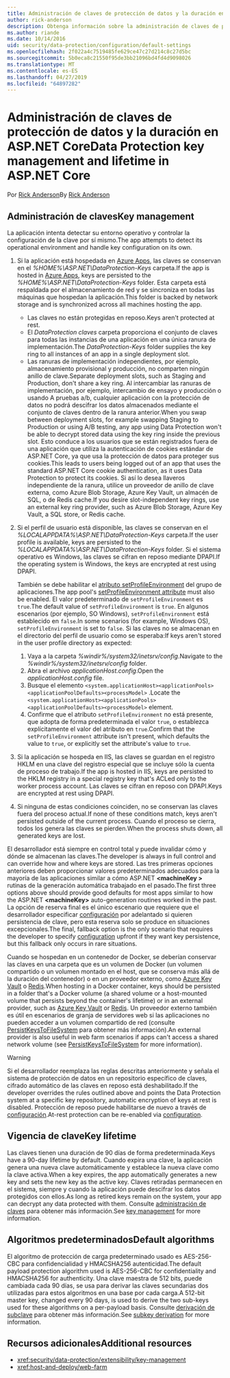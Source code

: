 ```yaml
---
title: Administración de claves de protección de datos y la duración en ASP.NET Core
author: rick-anderson
description: Obtenga información sobre la administración de claves de protección de datos y la duración en ASP.NET Core.
ms.author: riande
ms.date: 10/14/2016
uid: security/data-protection/configuration/default-settings
ms.openlocfilehash: 2f022a4c7519485fe629ce47c27d214c8c27d5bc
ms.sourcegitcommit: 5b0eca8c21550f95de3bb21096bd4fd4d9098026
ms.translationtype: MT
ms.contentlocale: es-ES
ms.lasthandoff: 04/27/2019
ms.locfileid: "64897282"
---
```

# <a name="data-protection-key-management-and-lifetime-in-aspnet-core"></a><span data-ttu-id="35bcd-103">Administración de claves de protección de datos y la duración en ASP.NET Core</span><span class="sxs-lookup"><span data-stu-id="35bcd-103">Data Protection key management and lifetime in ASP.NET Core</span></span>

<span data-ttu-id="35bcd-104">Por [Rick Anderson](https://twitter.com/RickAndMSFT)</span><span class="sxs-lookup"><span data-stu-id="35bcd-104">By [Rick Anderson](https://twitter.com/RickAndMSFT)</span></span>

## <a name="key-management"></a><span data-ttu-id="35bcd-105">Administración de claves</span><span class="sxs-lookup"><span data-stu-id="35bcd-105">Key management</span></span>

<span data-ttu-id="35bcd-106">La aplicación intenta detectar su entorno operativo y controlar la configuración de la clave por sí mismo.</span><span class="sxs-lookup"><span data-stu-id="35bcd-106">The app attempts to detect its operational environment and handle key configuration on its own.</span></span>

1. <span data-ttu-id="35bcd-107">Si la aplicación está hospedada en [Azure Apps](https://azure.microsoft.com/services/app-service/), las claves se conservan en el *%HOME%\ASP.NET\DataProtection-Keys* carpeta.</span><span class="sxs-lookup"><span data-stu-id="35bcd-107">If the app is hosted in [Azure Apps](https://azure.microsoft.com/services/app-service/), keys are persisted to the *%HOME%\ASP.NET\DataProtection-Keys* folder.</span></span> <span data-ttu-id="35bcd-108">Esta carpeta está respaldada por el almacenamiento de red y se sincroniza en todas las máquinas que hospedan la aplicación.</span><span class="sxs-lookup"><span data-stu-id="35bcd-108">This folder is backed by network storage and is synchronized across all machines hosting the app.</span></span>
   * <span data-ttu-id="35bcd-109">Las claves no están protegidas en reposo.</span><span class="sxs-lookup"><span data-stu-id="35bcd-109">Keys aren't protected at rest.</span></span>
   * <span data-ttu-id="35bcd-110">El *DataProtection claves* carpeta proporciona el conjunto de claves para todas las instancias de una aplicación en una única ranura de implementación.</span><span class="sxs-lookup"><span data-stu-id="35bcd-110">The *DataProtection-Keys* folder supplies the key ring to all instances of an app in a single deployment slot.</span></span>
   * <span data-ttu-id="35bcd-111">Las ranuras de implementación independientes, por ejemplo, almacenamiento provisional y producción, no comparten ningún anillo de clave.</span><span class="sxs-lookup"><span data-stu-id="35bcd-111">Separate deployment slots, such as Staging and Production, don't share a key ring.</span></span> <span data-ttu-id="35bcd-112">Al intercambiar las ranuras de implementación, por ejemplo, intercambio de ensayo y producción o usando A pruebas a/b, cualquier aplicación con la protección de datos no podrá descifrar los datos almacenados mediante el conjunto de claves dentro de la ranura anterior.</span><span class="sxs-lookup"><span data-stu-id="35bcd-112">When you swap between deployment slots, for example swapping Staging to Production or using A/B testing, any app using Data Protection won't be able to decrypt stored data using the key ring inside the previous slot.</span></span> <span data-ttu-id="35bcd-113">Esto conduce a los usuarios que se están registrados fuera de una aplicación que utiliza la autenticación de cookies estándar de ASP.NET Core, ya que usa la protección de datos para proteger sus cookies.</span><span class="sxs-lookup"><span data-stu-id="35bcd-113">This leads to users being logged out of an app that uses the standard ASP.NET Core cookie authentication, as it uses Data Protection to protect its cookies.</span></span> <span data-ttu-id="35bcd-114">Si así lo desea llaveros independiente de la ranura, utilice un proveedor de anillo de clave externa, como Azure Blob Storage, Azure Key Vault, un almacén de SQL, o de Redis cache.</span><span class="sxs-lookup"><span data-stu-id="35bcd-114">If you desire slot-independent key rings, use an external key ring provider, such as Azure Blob Storage, Azure Key Vault, a SQL store, or Redis cache.</span></span>

1. <span data-ttu-id="35bcd-115">Si el perfil de usuario está disponible, las claves se conservan en el *%LOCALAPPDATA%\ASP.NET\DataProtection-Keys* carpeta.</span><span class="sxs-lookup"><span data-stu-id="35bcd-115">If the user profile is available, keys are persisted to the *%LOCALAPPDATA%\ASP.NET\DataProtection-Keys* folder.</span></span> <span data-ttu-id="35bcd-116">Si el sistema operativo es Windows, las claves se cifran en reposo mediante DPAPI.</span><span class="sxs-lookup"><span data-stu-id="35bcd-116">If the operating system is Windows, the keys are encrypted at rest using DPAPI.</span></span>

   <span data-ttu-id="35bcd-117">También se debe habilitar el [atributo setProfileEnvironment](/iis/configuration/system.applicationhost/applicationpools/add/processmodel#configuration) del grupo de aplicaciones.</span><span class="sxs-lookup"><span data-stu-id="35bcd-117">The app pool's [setProfileEnvironment attribute](/iis/configuration/system.applicationhost/applicationpools/add/processmodel#configuration) must also be enabled.</span></span> <span data-ttu-id="35bcd-118">El valor predeterminado de `setProfileEnvironment` es `true`.</span><span class="sxs-lookup"><span data-stu-id="35bcd-118">The default value of `setProfileEnvironment` is `true`.</span></span> <span data-ttu-id="35bcd-119">En algunos escenarios (por ejemplo, SO Windows), `setProfileEnvironment` está establecido en `false`.</span><span class="sxs-lookup"><span data-stu-id="35bcd-119">In some scenarios (for example, Windows OS), `setProfileEnvironment` is set to `false`.</span></span> <span data-ttu-id="35bcd-120">Si las claves no se almacenan en el directorio del perfil de usuario como se esperaba:</span><span class="sxs-lookup"><span data-stu-id="35bcd-120">If keys aren't stored in the user profile directory as expected:</span></span>

   1. <span data-ttu-id="35bcd-121">Vaya a la carpeta *%windir%/system32/inetsrv/config*.</span><span class="sxs-lookup"><span data-stu-id="35bcd-121">Navigate to the *%windir%/system32/inetsrv/config* folder.</span></span>
   1. <span data-ttu-id="35bcd-122">Abra el archivo *applicationHost.config*.</span><span class="sxs-lookup"><span data-stu-id="35bcd-122">Open the *applicationHost.config* file.</span></span>
   1. <span data-ttu-id="35bcd-123">Busque el elemento `<system.applicationHost><applicationPools><applicationPoolDefaults><processModel>` .</span><span class="sxs-lookup"><span data-stu-id="35bcd-123">Locate the `<system.applicationHost><applicationPools><applicationPoolDefaults><processModel>` element.</span></span>
   1. <span data-ttu-id="35bcd-124">Confirme que el atributo `setProfileEnvironment` no está presente, que adopta de forma predeterminada el valor `true`, o establezca explícitamente el valor del atributo en `true`.</span><span class="sxs-lookup"><span data-stu-id="35bcd-124">Confirm that the `setProfileEnvironment` attribute isn't present, which defaults the value to `true`, or explicitly set the attribute's value to `true`.</span></span>

1. <span data-ttu-id="35bcd-125">Si la aplicación se hospeda en IIS, las claves se guardan en el registro HKLM en una clave del registro especial que se incluye sólo la cuenta de proceso de trabajo.</span><span class="sxs-lookup"><span data-stu-id="35bcd-125">If the app is hosted in IIS, keys are persisted to the HKLM registry in a special registry key that's ACLed only to the worker process account.</span></span> <span data-ttu-id="35bcd-126">Las claves se cifran en reposo con DPAPI.</span><span class="sxs-lookup"><span data-stu-id="35bcd-126">Keys are encrypted at rest using DPAPI.</span></span>

1. <span data-ttu-id="35bcd-127">Si ninguna de estas condiciones coinciden, no se conservan las claves fuera del proceso actual.</span><span class="sxs-lookup"><span data-stu-id="35bcd-127">If none of these conditions match, keys aren't persisted outside of the current process.</span></span> <span data-ttu-id="35bcd-128">Cuando el proceso se cierra, todos los genera las claves se pierden.</span><span class="sxs-lookup"><span data-stu-id="35bcd-128">When the process shuts down, all generated keys are lost.</span></span>

<span data-ttu-id="35bcd-129">El desarrollador está siempre en control total y puede invalidar cómo y dónde se almacenan las claves.</span><span class="sxs-lookup"><span data-stu-id="35bcd-129">The developer is always in full control and can override how and where keys are stored.</span></span> <span data-ttu-id="35bcd-130">Las tres primeras opciones anteriores deben proporcionar valores predeterminados adecuados para la mayoría de las aplicaciones similar a cómo ASP.NET  **\<machineKey >** rutinas de la generación automática trabajado en el pasado.</span><span class="sxs-lookup"><span data-stu-id="35bcd-130">The first three options above should provide good defaults for most apps similar to how the ASP.NET **\<machineKey>** auto-generation routines worked in the past.</span></span> <span data-ttu-id="35bcd-131">La opción de reserva final es el único escenario que requiere que el desarrollador especificar [configuración](xref:security/data-protection/configuration/overview) por adelantado si quieren persistencia de clave, pero esta reserva solo se produce en situaciones excepcionales.</span><span class="sxs-lookup"><span data-stu-id="35bcd-131">The final, fallback option is the only scenario that requires the developer to specify [configuration](xref:security/data-protection/configuration/overview) upfront if they want key persistence, but this fallback only occurs in rare situations.</span></span>

<span data-ttu-id="35bcd-132">Cuando se hospedan en un contenedor de Docker, se deberían conservar las claves en una carpeta que es un volumen de Docker (un volumen compartido o un volumen montado en el host, que se conserva más allá de la duración del contenedor) o en un proveedor externo, como [Azure Key Vault](https://azure.microsoft.com/services/key-vault/) o [Redis](https://redis.io/).</span><span class="sxs-lookup"><span data-stu-id="35bcd-132">When hosting in a Docker container, keys should be persisted in a folder that's a Docker volume (a shared volume or a host-mounted volume that persists beyond the container's lifetime) or in an external provider, such as [Azure Key Vault](https://azure.microsoft.com/services/key-vault/) or [Redis](https://redis.io/).</span></span> <span data-ttu-id="35bcd-133">Un proveedor externo también es útil en escenarios de granja de servidores web si las aplicaciones no pueden acceder a un volumen compartido de red (consulte [PersistKeysToFileSystem](xref:security/data-protection/configuration/overview#persistkeystofilesystem) para obtener más información).</span><span class="sxs-lookup"><span data-stu-id="35bcd-133">An external provider is also useful in web farm scenarios if apps can't access a shared network volume (see [PersistKeysToFileSystem](xref:security/data-protection/configuration/overview#persistkeystofilesystem) for more information).</span></span>

> [!WARNING]
> <span data-ttu-id="35bcd-134">Si el desarrollador reemplaza las reglas descritas anteriormente y señala el sistema de protección de datos en un repositorio específico de claves, cifrado automático de las claves en reposo está deshabilitado.</span><span class="sxs-lookup"><span data-stu-id="35bcd-134">If the developer overrides the rules outlined above and points the Data Protection system at a specific key repository, automatic encryption of keys at rest is disabled.</span></span> <span data-ttu-id="35bcd-135">Protección de reposo puede habilitarse de nuevo a través de [configuración](xref:security/data-protection/configuration/overview).</span><span class="sxs-lookup"><span data-stu-id="35bcd-135">At-rest protection can be re-enabled via [configuration](xref:security/data-protection/configuration/overview).</span></span>

## <a name="key-lifetime"></a><span data-ttu-id="35bcd-136">Vigencia de clave</span><span class="sxs-lookup"><span data-stu-id="35bcd-136">Key lifetime</span></span>

<span data-ttu-id="35bcd-137">Las claves tienen una duración de 90 días de forma predeterminada.</span><span class="sxs-lookup"><span data-stu-id="35bcd-137">Keys have a 90-day lifetime by default.</span></span> <span data-ttu-id="35bcd-138">Cuando expira una clave, la aplicación genera una nueva clave automáticamente y establece la nueva clave como la clave activa.</span><span class="sxs-lookup"><span data-stu-id="35bcd-138">When a key expires, the app automatically generates a new key and sets the new key as the active key.</span></span> <span data-ttu-id="35bcd-139">Claves retiradas permanecen en el sistema, siempre y cuando la aplicación puede descifrar los datos protegidos con ellos.</span><span class="sxs-lookup"><span data-stu-id="35bcd-139">As long as retired keys remain on the system, your app can decrypt any data protected with them.</span></span> <span data-ttu-id="35bcd-140">Consulte [administración de claves](xref:security/data-protection/implementation/key-management#key-expiration-and-rolling) para obtener más información.</span><span class="sxs-lookup"><span data-stu-id="35bcd-140">See [key management](xref:security/data-protection/implementation/key-management#key-expiration-and-rolling) for more information.</span></span>

## <a name="default-algorithms"></a><span data-ttu-id="35bcd-141">Algoritmos predeterminados</span><span class="sxs-lookup"><span data-stu-id="35bcd-141">Default algorithms</span></span>

<span data-ttu-id="35bcd-142">El algoritmo de protección de carga predeterminado usado es AES-256-CBC para confidencialidad y HMACSHA256 autenticidad.</span><span class="sxs-lookup"><span data-stu-id="35bcd-142">The default payload protection algorithm used is AES-256-CBC for confidentiality and HMACSHA256 for authenticity.</span></span> <span data-ttu-id="35bcd-143">Una clave maestra de 512 bits, puede cambiada cada 90 días, se usa para derivar las claves secundarias dos utilizadas para estos algoritmos en una base por cada carga.</span><span class="sxs-lookup"><span data-stu-id="35bcd-143">A 512-bit master key, changed every 90 days, is used to derive the two sub-keys used for these algorithms on a per-payload basis.</span></span> <span data-ttu-id="35bcd-144">Consulte [derivación de subclave](xref:security/data-protection/implementation/subkeyderivation#additional-authenticated-data-and-subkey-derivation) para obtener más información.</span><span class="sxs-lookup"><span data-stu-id="35bcd-144">See [subkey derivation](xref:security/data-protection/implementation/subkeyderivation#additional-authenticated-data-and-subkey-derivation) for more information.</span></span>

## <a name="additional-resources"></a><span data-ttu-id="35bcd-145">Recursos adicionales</span><span class="sxs-lookup"><span data-stu-id="35bcd-145">Additional resources</span></span>

* <xref:security/data-protection/extensibility/key-management>
* <xref:host-and-deploy/web-farm>
